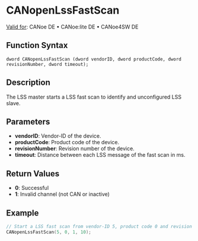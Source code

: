 # CANopenLssFastScan

[Valid for](../../../../Shared/FeatureAvailability.md): CANoe DE • CANoe:lite DE • CANoe4SW DE

## Function Syntax

```
dword CANopenLssFastScan (dword vendorID, dword productCode, dword revisionNumber, dword timeout);
```

## Description

The LSS master starts a LSS fast scan to identify and unconfigured LSS slave.

## Parameters

- **vendorID**: Vendor-ID of the device.
- **productCode**: Product code of the device.
- **revisionNumber**: Revision number of the device.
- **timeout**: Distance between each LSS message of the fast scan in ms.

## Return Values

- **0**: Successful
- **1**: Invalid channel (not CAN or inactive)

## Example

```c
// Start a LSS fast scan from vendor-ID 5, product code 0 and revision number 1
CANopenLssFastScan(5, 0, 1, 10);
```
